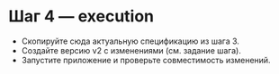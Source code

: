 # Шаг 4 — execution
- Скопируйте сюда актуальную спецификацию из шага 3.
- Создайте версию v2 с изменениями (см. задание шага).
- Запустите приложение и проверьте совместимость изменений.
